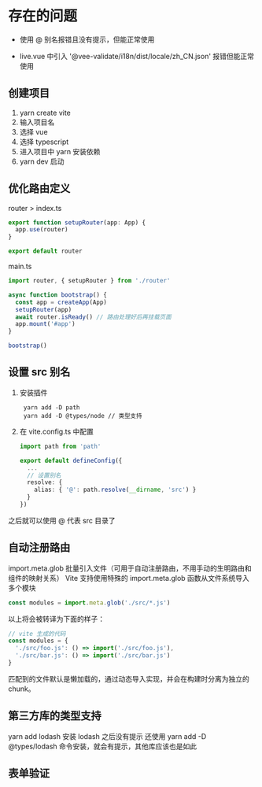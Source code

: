 # 存在的问题

- 使用 @ 别名报错且没有提示，但能正常使用

- live.vue 中引入 '@vee-validate/i18n/dist/locale/zh_CN.json' 报错但能正常使用

## 创建项目

1. yarn create vite
2. 输入项目名
3. 选择 vue
4. 选择 typescript
5. 进入项目中 yarn 安装依赖
6. yarn dev 启动

## 优化路由定义

router > index.ts

```ts
export function setupRouter(app: App) {
  app.use(router)
}

export default router
```

main.ts

```ts
import router, { setupRouter } from './router'

async function bootstrap() {
  const app = createApp(App)
  setupRouter(app)
  await router.isReady() // 路由处理好后再挂载页面
  app.mount('#app')
}

bootstrap()
```

## 设置 src 别名

1. 安装插件
   ```shell
    yarn add -D path
    yarn add -D @types/node // 类型支持
   ```
2. 在 vite.config.ts 中配置

   ```ts
   import path from 'path'

   export default defineConfig({
     ...
     // 设置别名
     resolve: {
       alias: { '@': path.resolve(__dirname, 'src') }
     }
   })
   ```

之后就可以使用 @ 代表 src 目录了

## 自动注册路由

import.meta.glob 批量引入文件（可用于自动注册路由，不用手动的生明路由和组件的映射关系）
Vite 支持使用特殊的 import.meta.glob 函数从文件系统导入多个模块

```js
const modules = import.meta.glob('./src/*.js')
```

以上将会被转译为下面的样子：

```js
// vite 生成的代码
const modules = {
  './src/foo.js': () => import('./src/foo.js'),
  './src/bar.js': () => import('./src/bar.js')
}
```

匹配到的文件默认是懒加载的，通过动态导入实现，并会在构建时分离为独立的 chunk。

## 第三方库的类型支持

yarn add lodash 安装 lodash 之后没有提示 还使用 yarn add -D @types/lodash 命令安装，就会有提示，其他库应该也是如此

## 表单验证
